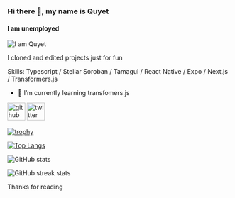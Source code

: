 ### Hi there 👋, my name is Quyet
#### I am unemployed
![I am Quyet](https://arturssmirnovs.github.io/github-profile-readme-generator/images/banner.png)

I cloned and edited projects just for fun

Skills: Typescript / Stellar Soroban / Tamagui / React Native / Expo / Next.js / Transformers.js

- 🌱 I’m currently learning transfomers.js 


[<img src='https://cdn.jsdelivr.net/npm/simple-icons@3.0.1/icons/github.svg' alt='github' height='40'>](https://github.com/huuquyet)  [<img src='https://cdn.jsdelivr.net/npm/simple-icons@3.0.1/icons/twitter.svg' alt='twitter' height='40'>](https://twitter.com/huuquyetng)  

[![trophy](https://github-profile-trophy.vercel.app/?username=huuquyet)](https://github.com/ryo-ma/github-profile-trophy)

[![Top Langs](https://github-readme-stats.vercel.app/api/top-langs/?username=huuquyet)](https://github.com/anuraghazra/github-readme-stats)

![GitHub stats](https://github-readme-stats.vercel.app/api?username=huuquyet&show_icons=true&count_private=true)  

![GitHub streak stats](https://streak-stats.demolab.com/?user=huuquyet)  

Thanks for reading
